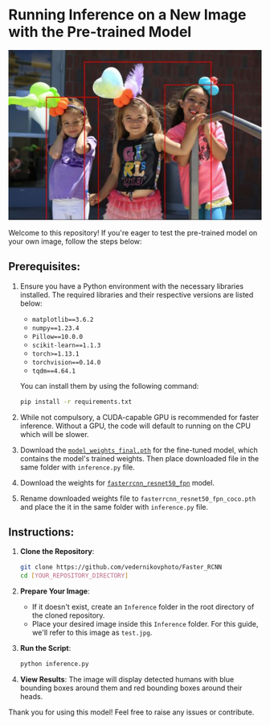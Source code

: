 # Running Inference on a New Image with the Pre-trained Model

<div align="center">
    <img src="example.jpg" alt="Alternative Text">
</div>

Welcome to this repository! If you're eager to test the pre-trained model on your own image, follow the steps below:

## Prerequisites:

1. Ensure you have a Python environment with the necessary libraries installed. The required libraries and their respective versions are listed below:

    - `matplotlib==3.6.2`
    - `numpy==1.23.4`
    - `Pillow==10.0.0`
    - `scikit-learn==1.1.3`
    - `torch>=1.13.1`
    - `torchvision==0.14.0`
    - `tqdm==4.64.1`

   You can install them by using the following command:
    ```bash
    pip install -r requirements.txt
    ```

2. While not compulsory, a CUDA-capable GPU is recommended for faster inference. Without a GPU, the code will default to running on the CPU which will be slower.

3. Download the [`model_weights_final.pth`](https://shorturl.at/juJL5) for the fine-tuned model, which contains the model's trained weights. Then place downloaded file in the same folder with `inference.py` file.

5. Download the weights for [`fasterrcnn_resnet50_fpn`](https://shorturl.at/hvHPW) model. 

6. Rename downloaded weights file to `fasterrcnn_resnet50_fpn_coco.pth` and place the it in the same folder with `inference.py` file.


## Instructions:

1. **Clone the Repository**:
    ```bash
    git clone https://github.com/vedernikovphoto/Faster_RCNN
    cd [YOUR_REPOSITORY_DIRECTORY]
    ```

2. **Prepare Your Image**:
    - If it doesn't exist, create an `Inference` folder in the root directory of the cloned repository.
    - Place your desired image inside this `Inference` folder. For this guide, we'll refer to this image as `test.jpg`.

3. **Run the Script**:
    ```bash
    python inference.py
    ```

4. **View Results**:
    The image will display detected humans with blue bounding boxes around them and red bounding boxes around their heads.

Thank you for using this model! Feel free to raise any issues or contribute.


